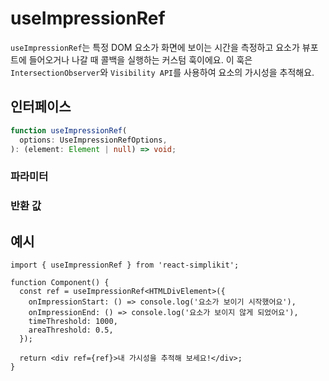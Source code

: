 # useImpressionRef

`useImpressionRef`는 특정 DOM 요소가 화면에 보이는 시간을 측정하고 요소가 뷰포트에 들어오거나 나갈 때 콜백을 실행하는 커스텀 훅이에요. 이 훅은 `IntersectionObserver`와 `Visibility API`를 사용하여 요소의 가시성을 추적해요.

## 인터페이스
```ts
function useImpressionRef(
  options: UseImpressionRefOptions,
): (element: Element | null) => void;

```

### 파라미터

<Interface
  required
  name="options"
  type="UseImpressionRefOptions"
  description="요소의 가시성을 추적하기 위한 옵션이에요."
  :nested="[
    {
      name: 'options.onImpressionStart',
      type: '() => void',
      required: 'true',
      description:
        '요소가 보이기 시작할 때 실행되는 콜백 함수예요',
    },
    {
      name: 'options.onImpressionEnd',
      type: '() => void',
      required: 'true',
      description: '요소가 보이지 않을 때 실행되는 콜백 함수예요',
    },
    {
      name: 'options.timeThreshold',
      type: 'number',
      required: 'true',
      description: '요소가 최소한으로 보여야 하는 시간이에요 (밀리초 단위)',
    },
    {
      name: 'options.areaThreshold',
      type: 'number',
      required: 'true',
      description: '보여야 하는 요소의 최소 비율 (0에서 1 사이)예요',
    },
    {
      name: 'options.rootMargin',
      type: 'string',
      required: 'true',
      description: '탐지 영역을 조정하기 위한 마진이에요',
    },
  ]"
/>

### 반환 값

<Interface
  name=""
  type="(element: Element | null) => void"
  description="요소를 설정하기 위한 함수예요. 이 함수를 <code>ref</code> 속성에 첨부하면 요소의 가시성이 변경될 때마다 콜백이 실행돼요."
/>


## 예시

```tsx
import { useImpressionRef } from 'react-simplikit';

function Component() {
  const ref = useImpressionRef<HTMLDivElement>({
    onImpressionStart: () => console.log('요소가 보이기 시작했어요'),
    onImpressionEnd: () => console.log('요소가 보이지 않게 되었어요'),
    timeThreshold: 1000,
    areaThreshold: 0.5,
  });

  return <div ref={ref}>내 가시성을 추적해 보세요!</div>;
}
```
  